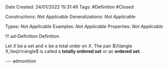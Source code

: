 <br />
<br />

Date Created: 24/01/2022 15:31:46
Tags: #Definition #Closed 

Constructions: _Not Applicable_
Generalizations: _Not Applicable_

Types: _Not Applicable_
Examples: _Not Applicable_ 
Properties: _Not Applicable_

!!! ad-Definition Definition.

Let $X$ be a set and $\leq$ be a total order on $X$. The pair $\l\langle X,\leq\r\rangle$ is called a **totally ordered set** or an **ordered set**.

--- admonition

